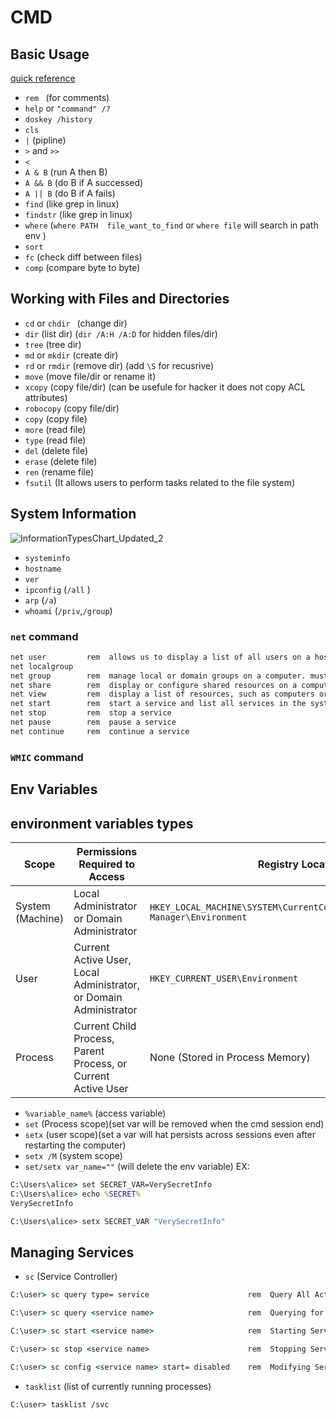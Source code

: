 


# CMD 
## Basic Usage 
[quick reference](https://ss64.com/nt/)

- `rem ` (for comments)
- `help` or `"command" /?`
- `doskey /history`              
- `cls`
- `|`   (pipline)
- `>` and `>>`
- `<`
- `A & B`   (run A then B)
- `A && B`  (do B if A successed)
- `A || B`  (do B if A fails)
- `find`    (like grep in linux)
- `findstr` (like grep in linux)
- `where`   (`where PATH  file_want_to_find` or `where file` will search in path env )
- `sort`
- `fc`      (check diff between files)
- `comp`    (compare byte to byte)


## Working with Files and Directories 
- `cd` or `chdir `  (change dir)
- `dir`             (list dir) (`dir /A:H /A:D` for hidden files/dir)
- `tree`            (tree dir)
- `md` or `mkdir`   (create dir)
- `rd` or `rmdir`   (remove dir) (add `\S` for recusrive)
- `move`            (move file/dir or rename it)
- `xcopy`           (copy file/dir) (can be usefule for hacker it does not copy ACL attributes)
- `robocopy`        (copy file/dir)
- `copy`            (copy file)
- `more`            (read file)
- `type`            (read file)
- `del`             (delete file)
- `erase`           (delete file)      
- `ren`             (rename file)
- `fsutil`          (It allows users to perform tasks related to the file system)

## System Information
![InformationTypesChart_Updated_2](https://github.com/kiro6/penetration-testing-notes/assets/57776872/1d8ac151-10e9-48a8-898f-f658c58a23ab)

- `systeminfo`
- `hostname`
- `ver`
- `ipconfig`         (`/all` )
- `arp`              (`/a`)
- `whoami`           (`/priv`,`/group`)

### `net` command
```cmd 
net user         rem  allows us to display a list of all users on a host, information and to create or delete users
net localgroup
net group        rem  manage local or domain groups on a computer. must be run against a domain server such as the DC
net share        rem  display or configure shared resources on a computer. 
net view         rem  display a list of resources, such as computers or shared resources, that are available on the network. This includes domain resources, shares, printers, and more.
net start        rem  start a service and list all services in the system
net stop         rem  stop a service
net pause        rem  pause a service
net continue     rem  continue a service
```

### `WMIC` command

## Env Variables

## environment variables types

| Scope            | Permissions Required to Access                   | Registry Location                                               |
|-------------------|-------------------------------------------------|-----------------------------------------------------------------|
| System (Machine)  | Local Administrator or Domain Administrator      | `HKEY_LOCAL_MACHINE\SYSTEM\CurrentControlSet\Control\Session Manager\Environment` |
| User              | Current Active User, Local Administrator, or Domain Administrator | `HKEY_CURRENT_USER\Environment`                                  |
| Process           | Current Child Process, Parent Process, or Current Active User | None (Stored in Process Memory)                                  |





- `%variable_name%`  (access variable)
- `set`              (Process scope)(set var will be removed when the cmd session end)
- `setx`             (user scope)(set a var will hat persists across sessions even after restarting the computer)
- `setx /M`          (system scope)
- `set/setx var_name=""`  (will delete the env variable)
EX: 
```cmd
C:\Users\alice> set SECRET_VAR=VerySecretInfo
C:\Users\alice> echo %SECRET%
VerySecretInfo

C:\Users\alice> setx SECRET_VAR "VerySecretInfo"

```

## Managing Services
- `sc` (Service Controller)
```cmd
C:\user> sc query type= service                      rem  Query All Active Services

C:\user> sc query <service name>                     rem  Querying for service

C:\user> sc start <service name>                     rem  Starting Services

C:\user> sc stop <service name>                      rem  Stopping Services

C:\user> sc config <service name> start= disabled    rem  Modifying Services
```

- `tasklist` (list of currently running processes)
```
C:\user> tasklist /svc
```

